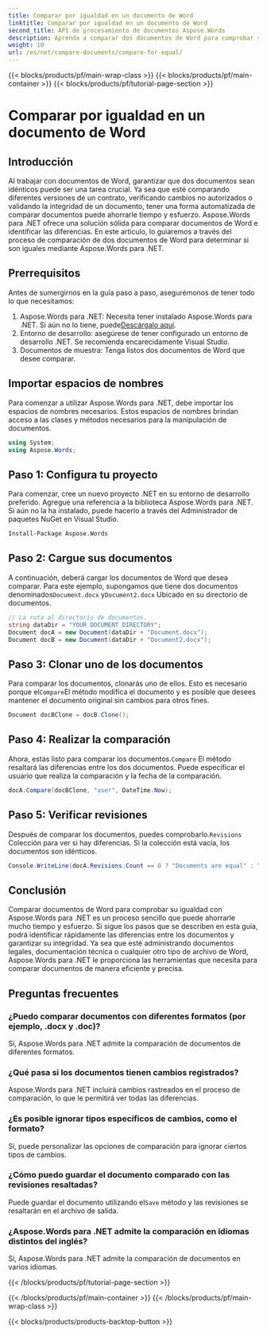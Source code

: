 ```yaml
---
title: Comparar por igualdad en un documento de Word
linktitle: Comparar por igualdad en un documento de Word
second_title: API de procesamiento de documentos Aspose.Words
description: Aprenda a comparar dos documentos de Word para comprobar si son iguales con Aspose.Words para .NET. Siga esta guía paso a paso para asegurarse de que sus documentos sean idénticos.
weight: 10
url: /es/net/compare-documents/compare-for-equal/
---
```


{{< blocks/products/pf/main-wrap-class >}}
{{< blocks/products/pf/main-container >}}
{{< blocks/products/pf/tutorial-page-section >}}

# Comparar por igualdad en un documento de Word

## Introducción

Al trabajar con documentos de Word, garantizar que dos documentos sean idénticos puede ser una tarea crucial. Ya sea que esté comparando diferentes versiones de un contrato, verificando cambios no autorizados o validando la integridad de un documento, tener una forma automatizada de comparar documentos puede ahorrarle tiempo y esfuerzo. Aspose.Words para .NET ofrece una solución sólida para comparar documentos de Word e identificar las diferencias. En este artículo, lo guiaremos a través del proceso de comparación de dos documentos de Word para determinar si son iguales mediante Aspose.Words para .NET. 

## Prerrequisitos

Antes de sumergirnos en la guía paso a paso, asegurémonos de tener todo lo que necesitamos:

1.  Aspose.Words para .NET: Necesita tener instalado Aspose.Words para .NET. Si aún no lo tiene, puede[Descárgalo aquí](https://releases.aspose.com/words/net/).
2. Entorno de desarrollo: asegúrese de tener configurado un entorno de desarrollo .NET. Se recomienda encarecidamente Visual Studio.
3. Documentos de muestra: Tenga listos dos documentos de Word que desee comparar.

## Importar espacios de nombres

Para comenzar a utilizar Aspose.Words para .NET, debe importar los espacios de nombres necesarios. Estos espacios de nombres brindan acceso a las clases y métodos necesarios para la manipulación de documentos.

```csharp
using System;
using Aspose.Words;
```

## Paso 1: Configura tu proyecto

Para comenzar, cree un nuevo proyecto .NET en su entorno de desarrollo preferido. Agregue una referencia a la biblioteca Aspose.Words para .NET. Si aún no la ha instalado, puede hacerlo a través del Administrador de paquetes NuGet en Visual Studio.

```sh
Install-Package Aspose.Words
```

## Paso 2: Cargue sus documentos

 A continuación, deberá cargar los documentos de Word que desea comparar. Para este ejemplo, supongamos que tiene dos documentos denominados`Document.docx` y`Document2.docx` Ubicado en su directorio de documentos.

```csharp
// La ruta al directorio de documentos.
string dataDir = "YOUR DOCUMENT DIRECTORY";
Document docA = new Document(dataDir + "Document.docx");
Document docB = new Document(dataDir + "Document2.docx");
```

## Paso 3: Clonar uno de los documentos

 Para comparar los documentos, clonarás uno de ellos. Esto es necesario porque el`Compare`El método modifica el documento y es posible que desees mantener el documento original sin cambios para otros fines.

```csharp
Document docBClone = docB.Clone();
```

## Paso 4: Realizar la comparación

 Ahora, estás listo para comparar los documentos.`Compare` El método resaltará las diferencias entre los dos documentos. Puede especificar el usuario que realiza la comparación y la fecha de la comparación.

```csharp
docA.Compare(docBClone, "user", DateTime.Now);
```

## Paso 5: Verificar revisiones

 Después de comparar los documentos, puedes comprobarlo.`Revisions` Colección para ver si hay diferencias. Si la colección está vacía, los documentos son idénticos.

```csharp
Console.WriteLine(docA.Revisions.Count == 0 ? "Documents are equal" : "Documents are not equal");
```

## Conclusión

Comparar documentos de Word para comprobar su igualdad con Aspose.Words para .NET es un proceso sencillo que puede ahorrarle mucho tiempo y esfuerzo. Si sigue los pasos que se describen en esta guía, podrá identificar rápidamente las diferencias entre los documentos y garantizar su integridad. Ya sea que esté administrando documentos legales, documentación técnica o cualquier otro tipo de archivo de Word, Aspose.Words para .NET le proporciona las herramientas que necesita para comparar documentos de manera eficiente y precisa.

## Preguntas frecuentes

### ¿Puedo comparar documentos con diferentes formatos (por ejemplo, .docx y .doc)?
Sí, Aspose.Words para .NET admite la comparación de documentos de diferentes formatos.

### ¿Qué pasa si los documentos tienen cambios registrados?
Aspose.Words para .NET incluirá cambios rastreados en el proceso de comparación, lo que le permitirá ver todas las diferencias.

### ¿Es posible ignorar tipos específicos de cambios, como el formato?
Sí, puede personalizar las opciones de comparación para ignorar ciertos tipos de cambios.

### ¿Cómo puedo guardar el documento comparado con las revisiones resaltadas?
 Puede guardar el documento utilizando el`Save` método y las revisiones se resaltarán en el archivo de salida.

### ¿Aspose.Words para .NET admite la comparación en idiomas distintos del inglés?
Sí, Aspose.Words para .NET admite la comparación de documentos en varios idiomas.

{{< /blocks/products/pf/tutorial-page-section >}}

{{< /blocks/products/pf/main-container >}}
{{< /blocks/products/pf/main-wrap-class >}}

{{< blocks/products/products-backtop-button >}}
